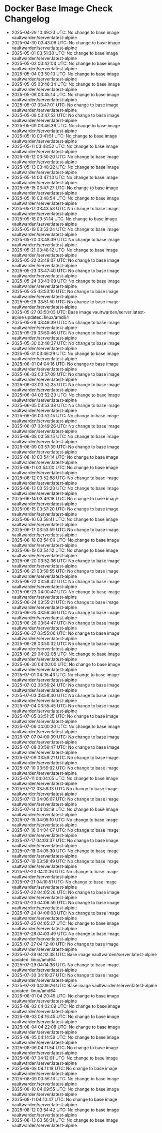 # Docker Base Image Check Changelog

* 2025-04-29 10:49:23 UTC: No change to base image vaultwarden/server:latest-alpine
* 2025-04-30 03:43:08 UTC: No change to base image vaultwarden/server:latest-alpine
* 2025-05-01 03:51:30 UTC: No change to base image vaultwarden/server:latest-alpine
* 2025-05-03 03:42:04 UTC: No change to base image vaultwarden/server:latest-alpine
* 2025-05-04 03:50:13 UTC: No change to base image vaultwarden/server:latest-alpine
* 2025-05-05 03:48:34 UTC: No change to base image vaultwarden/server:latest-alpine
* 2025-05-06 03:45:14 UTC: No change to base image vaultwarden/server:latest-alpine
* 2025-05-07 03:47:01 UTC: No change to base image vaultwarden/server:latest-alpine
* 2025-05-08 03:47:53 UTC: No change to base image vaultwarden/server:latest-alpine
* 2025-05-09 03:46:36 UTC: No change to base image vaultwarden/server:latest-alpine
* 2025-05-10 03:41:51 UTC: No change to base image vaultwarden/server:latest-alpine
* 2025-05-11 03:48:52 UTC: No change to base image vaultwarden/server:latest-alpine
* 2025-05-12 03:50:20 UTC: No change to base image vaultwarden/server:latest-alpine
* 2025-05-13 03:48:22 UTC: No change to base image vaultwarden/server:latest-alpine
* 2025-05-14 03:47:13 UTC: No change to base image vaultwarden/server:latest-alpine
* 2025-05-15 03:47:27 UTC: No change to base image vaultwarden/server:latest-alpine
* 2025-05-16 03:48:54 UTC: No change to base image vaultwarden/server:latest-alpine
* 2025-05-17 03:43:58 UTC: No change to base image vaultwarden/server:latest-alpine
* 2025-05-18 03:51:14 UTC: No change to base image vaultwarden/server:latest-alpine
* 2025-05-19 03:53:24 UTC: No change to base image vaultwarden/server:latest-alpine
* 2025-05-20 03:48:39 UTC: No change to base image vaultwarden/server:latest-alpine
* 2025-05-21 03:48:12 UTC: No change to base image vaultwarden/server:latest-alpine
* 2025-05-22 03:48:07 UTC: No change to base image vaultwarden/server:latest-alpine
* 2025-05-23 03:47:40 UTC: No change to base image vaultwarden/server:latest-alpine
* 2025-05-24 03:43:09 UTC: No change to base image vaultwarden/server:latest-alpine
* 2025-05-25 03:53:10 UTC: No change to base image vaultwarden/server:latest-alpine
* 2025-05-26 03:51:50 UTC: No change to base image vaultwarden/server:latest-alpine
* 2025-05-27 03:50:03 UTC: Base image vaultwarden/server:latest-alpine updated: linux/amd64
* 2025-05-28 03:49:39 UTC: No change to base image vaultwarden/server:latest-alpine
* 2025-05-29 03:50:46 UTC: No change to base image vaultwarden/server:latest-alpine
* 2025-05-30 03:48:37 UTC: No change to base image vaultwarden/server:latest-alpine
* 2025-05-31 03:46:29 UTC: No change to base image vaultwarden/server:latest-alpine
* 2025-06-01 04:04:16 UTC: No change to base image vaultwarden/server:latest-alpine
* 2025-06-02 03:57:09 UTC: No change to base image vaultwarden/server:latest-alpine
* 2025-06-03 03:52:25 UTC: No change to base image vaultwarden/server:latest-alpine
* 2025-06-04 03:52:29 UTC: No change to base image vaultwarden/server:latest-alpine
* 2025-06-05 03:53:38 UTC: No change to base image vaultwarden/server:latest-alpine
* 2025-06-06 03:52:15 UTC: No change to base image vaultwarden/server:latest-alpine
* 2025-06-07 03:49:26 UTC: No change to base image vaultwarden/server:latest-alpine
* 2025-06-08 03:58:15 UTC: No change to base image vaultwarden/server:latest-alpine
* 2025-06-09 03:57:39 UTC: No change to base image vaultwarden/server:latest-alpine
* 2025-06-10 03:54:14 UTC: No change to base image vaultwarden/server:latest-alpine
* 2025-06-11 03:54:00 UTC: No change to base image vaultwarden/server:latest-alpine
* 2025-06-12 03:52:58 UTC: No change to base image vaultwarden/server:latest-alpine
* 2025-06-13 03:53:23 UTC: No change to base image vaultwarden/server:latest-alpine
* 2025-06-14 03:49:18 UTC: No change to base image vaultwarden/server:latest-alpine
* 2025-06-15 03:57:20 UTC: No change to base image vaultwarden/server:latest-alpine
* 2025-06-16 03:58:41 UTC: No change to base image vaultwarden/server:latest-alpine
* 2025-06-17 03:53:59 UTC: No change to base image vaultwarden/server:latest-alpine
* 2025-06-18 03:54:00 UTC: No change to base image vaultwarden/server:latest-alpine
* 2025-06-19 03:54:12 UTC: No change to base image vaultwarden/server:latest-alpine
* 2025-06-20 03:52:36 UTC: No change to base image vaultwarden/server:latest-alpine
* 2025-06-21 03:50:55 UTC: No change to base image vaultwarden/server:latest-alpine
* 2025-06-22 03:58:42 UTC: No change to base image vaultwarden/server:latest-alpine
* 2025-06-23 04:00:47 UTC: No change to base image vaultwarden/server:latest-alpine
* 2025-06-24 03:55:21 UTC: No change to base image vaultwarden/server:latest-alpine
* 2025-06-25 03:56:46 UTC: No change to base image vaultwarden/server:latest-alpine
* 2025-06-26 03:54:47 UTC: No change to base image vaultwarden/server:latest-alpine
* 2025-06-27 03:55:06 UTC: No change to base image vaultwarden/server:latest-alpine
* 2025-06-28 03:50:32 UTC: No change to base image vaultwarden/server:latest-alpine
* 2025-06-29 04:02:06 UTC: No change to base image vaultwarden/server:latest-alpine
* 2025-06-30 04:00:00 UTC: No change to base image vaultwarden/server:latest-alpine
* 2025-07-01 04:05:43 UTC: No change to base image vaultwarden/server:latest-alpine
* 2025-07-02 03:56:24 UTC: No change to base image vaultwarden/server:latest-alpine
* 2025-07-03 03:58:40 UTC: No change to base image vaultwarden/server:latest-alpine
* 2025-07-04 03:55:45 UTC: No change to base image vaultwarden/server:latest-alpine
* 2025-07-05 03:51:25 UTC: No change to base image vaultwarden/server:latest-alpine
* 2025-07-06 04:00:20 UTC: No change to base image vaultwarden/server:latest-alpine
* 2025-07-07 04:00:39 UTC: No change to base image vaultwarden/server:latest-alpine
* 2025-07-08 03:56:47 UTC: No change to base image vaultwarden/server:latest-alpine
* 2025-07-09 03:59:21 UTC: No change to base image vaultwarden/server:latest-alpine
* 2025-07-10 03:59:02 UTC: No change to base image vaultwarden/server:latest-alpine
* 2025-07-11 04:04:05 UTC: No change to base image vaultwarden/server:latest-alpine
* 2025-07-12 03:59:13 UTC: No change to base image vaultwarden/server:latest-alpine
* 2025-07-13 04:06:07 UTC: No change to base image vaultwarden/server:latest-alpine
* 2025-07-14 04:08:19 UTC: No change to base image vaultwarden/server:latest-alpine
* 2025-07-15 04:05:10 UTC: No change to base image vaultwarden/server:latest-alpine
* 2025-07-16 04:04:07 UTC: No change to base image vaultwarden/server:latest-alpine
* 2025-07-17 04:03:37 UTC: No change to base image vaultwarden/server:latest-alpine
* 2025-07-18 04:05:30 UTC: No change to base image vaultwarden/server:latest-alpine
* 2025-07-19 03:58:49 UTC: No change to base image vaultwarden/server:latest-alpine
* 2025-07-20 04:11:36 UTC: No change to base image vaultwarden/server:latest-alpine
* 2025-07-21 04:10:51 UTC: No change to base image vaultwarden/server:latest-alpine
* 2025-07-22 04:05:26 UTC: No change to base image vaultwarden/server:latest-alpine
* 2025-07-23 04:06:59 UTC: No change to base image vaultwarden/server:latest-alpine
* 2025-07-24 04:06:03 UTC: No change to base image vaultwarden/server:latest-alpine
* 2025-07-25 04:05:27 UTC: No change to base image vaultwarden/server:latest-alpine
* 2025-07-26 04:03:49 UTC: No change to base image vaultwarden/server:latest-alpine
* 2025-07-27 04:12:40 UTC: No change to base image vaultwarden/server:latest-alpine
* 2025-07-28 04:12:38 UTC: Base image vaultwarden/server:latest-alpine updated: linux/amd64
* 2025-07-29 04:14:36 UTC: No change to base image vaultwarden/server:latest-alpine
* 2025-07-30 04:10:27 UTC: No change to base image vaultwarden/server:latest-alpine
* 2025-07-31 04:09:26 UTC: Base image vaultwarden/server:latest-alpine updated: linux/amd64
* 2025-08-01 04:20:45 UTC: No change to base image vaultwarden/server:latest-alpine
* 2025-08-02 04:02:09 UTC: No change to base image vaultwarden/server:latest-alpine
* 2025-08-03 04:16:45 UTC: No change to base image vaultwarden/server:latest-alpine
* 2025-08-04 04:22:08 UTC: No change to base image vaultwarden/server:latest-alpine
* 2025-08-05 04:14:59 UTC: No change to base image vaultwarden/server:latest-alpine
* 2025-08-06 04:11:54 UTC: No change to base image vaultwarden/server:latest-alpine
* 2025-08-07 04:12:01 UTC: No change to base image vaultwarden/server:latest-alpine
* 2025-08-08 04:11:18 UTC: No change to base image vaultwarden/server:latest-alpine
* 2025-08-09 03:56:16 UTC: No change to base image vaultwarden/server:latest-alpine
* 2025-08-10 04:09:55 UTC: No change to base image vaultwarden/server:latest-alpine
* 2025-08-11 04:10:47 UTC: No change to base image vaultwarden/server:latest-alpine
* 2025-08-12 03:54:42 UTC: No change to base image vaultwarden/server:latest-alpine
* 2025-08-13 03:56:31 UTC: No change to base image vaultwarden/server:latest-alpine
